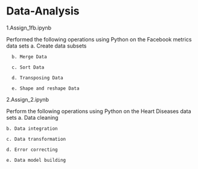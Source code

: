 # Data-Analysis

1.Assign_1fb.ipynb

Performed the following operations using Python on the Facebook metrics data sets
      a. Create data subsets
      
      b. Merge Data
      
      c. Sort Data
      
      d. Transposing Data
      
      e. Shape and reshape Data

2.Assign_2.ipynb

Perform the following operations using Python on the Heart Diseases data sets
    a. Data cleaning
    
    b. Data integration
    
    c. Data transformation
    
    d. Error correcting
    
    e. Data model building


